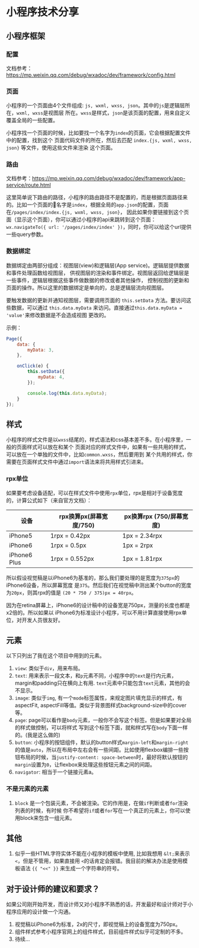 # 小程序技术分享

## 小程序框架

### 配置

文档参考： https://mp.weixin.qq.com/debug/wxadoc/dev/framework/config.html

### 页面

小程序的一个页面由4个文件组成: `js, wxml, wxss, json`。其中的`js`是逻辑层所在，`wxml, wxss`是视图层
所在。`wxss`是样式，`json`是该页面的配置，用来自定义覆盖全局的一些配置。

小程序找一个页面的时候，比如要找一个名字为`index`的页面，它会根据配置文件中的配置，找到这个
页面代码文件的所在，然后去匹配 `index.{js, wxml, wxss, json}` 等文件，使用这些文件来渲染
这个页面。

### 路由

文档参考：https://mp.weixin.qq.com/debug/wxadoc/dev/framework/app-service/route.html

这里简单说下路由的路径，小程序的路由路径不是配置的，而是根据页面路径来的。比如一个页面的名字是`index`，根据全局的`app.json`的配置，页面在`/pages/index/index.{js, wxml, wxss, json}`，
因此如果你要链接到这个页面（显示这个页面），你可以通过小程序的api来跳转到这个页面：`wx.navigateTo({ url: '/pages/index/index' })`，同时，你可以给这个url提供一些query参数。


### 数据绑定

数据绑定由两部分组成：视图层(view)和逻辑层(App service)。逻辑层提供数据和事件处理函数给视图层，
供视图层的渲染和事件绑定。视图层返回给逻辑层是一些事件，逻辑层根据这些事件做数据的修改或者其他操作，
控制视图的更新和页面的操作。所以这里的数据绑定是单向的，总是逻辑层流向视图层。

要触发数据的更新并通知视图层，需要调用页面的 `this.setData` 方法。要访问这些数据，可以通过
`this.data.myData` 来访问。直接通过`this.data.myData =  'value'`来修改数据是不会造成视图
更改的。

示例：

```js
Page({
	data: {
		myData: 3,
	},

	onClick(e) {
		this.setData({
			myData: 4,
		});

		console.log(this.data.myData);
	}
});
```

## 样式

小程序的样式文件是以`wxss`结尾的，样式语法和css基本差不多。在小程序里，一般的页面样式可以放在和某个
页面对应的样式文件中，如果有一些共用的样式，可以放在一个单独的文件中，比如`common.wxss`，然后要用到
某个共用的样式，你需要在页面样式文件中通过`import`语法来将共用样式引进来。

### rpx单位

如果要考虑设备适配，可以在样式文件中使用`rpx`单位，rpx是相对于设备宽度的，计算公式如下（来自官方文档）：

|设备          |  rpx换算px(屏幕宽度/750)  | px换算rpx (750/屏幕宽度) |
|--------------|----------------|------------------------|
| iPhone5      | 1rpx = 0.42px  | 1px = 2.34rpx |
| iPhone6      | 1rpx = 0.5px   | 1px = 2rpx |
| iPhone6 Plus | 1rpx = 0.552px | 1px = 1.81rpx |

所以假设视觉稿是以iPhone6为基准的，那么我们要处理的是宽度为`375px`的iPhone6设备，所以屏幕宽度
是`375`。然后我们在视觉稿中测出某个button的宽度为`20px`，则其rpx的值是 `(20 * 750 / 375)px = 40rpx`。

因为在retina屏幕上，iPhone6的设计稿中的设备宽是750px，测量的长度也都是x2倍的。所以如果以
iPhone6为标准设计小程序，可以不用计算直接使用rpx单位，对开发人员很友好。

## 元素

以下只列出了我在这个项目中用到的元素。

1. `view`: 类似于`div`，用来布局。
2. `text`: 用来表示一段文本，和`p`元素不同，小程序中的`text`是行内元素，margin和padding只在横向上有用. `text`元素中只能包含`text`元素，其他的会不显示。
3. `image`: 类似于`img`, 有一个`mode`标签属性，来规定图片填充显示的样式，有aspectFit, aspectFill等值。类似于背景图样式background-size中的cover等。
4. `page`: page可以看作是`body`元素，一般你不会写这个标签。但是如果要对全局的样式做控制，可以将样式
写到这个标签下面，就和样式写在`body`下面一样的。(我是这么做的)
5. `button`: 小程序的按钮组件，默认的button样式`margin-left`和`margin-right`的值是`auto`，所以在布局中左右会有一些间距。比如使用flexbox编排一些按钮布局的时候，当`justify-content: space-between`时，最好将默认按钮的`margin`设置为`0`，让flexbox来处理这些按钮元素之间的间距。
6. `navigator`: 相当于一个链接元素a。

### 不是元素的元素

1. `block` 是一个包装元素，不会被渲染。它的作用是，在做`if`判断或者`for`渲染列表的时候，有时候
你不希望将`if`或者`for`写在一个真正的元素上，你可以使用block来包含一组元素。


## 其他

1. 似乎一些HTML字符实体不能在小程序的模板中使用, 比如我想用 `&lt;`来表示 `<`，但是不管用，如果直接用
`<`的话肯定会报错。我目前的解决办法是使用模板语法 `{{ "<<" }}` 来生成一个字符串的符号。


## 对于设计师的建议和要求？

如果公司刚开始开发，而设计师又对小程序不熟悉的话，开发最好和设计师对于小程序应用的设计做一个沟通。

1. 视觉稿以iPhone6为标准，2x的尺寸，即视觉稿上的设备宽度为750px。
2. 组件样式参考小程序官网上的组件样式，目前组件样式似乎可定制的不多。
3. 待续...
